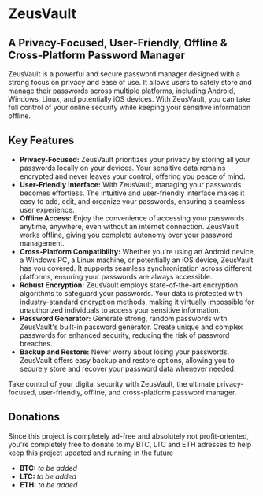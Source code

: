 # ZeusVault
## A Privacy-Focused, User-Friendly, Offline & Cross-Platform Password Manager

ZeusVault is a powerful and secure password manager designed with a strong focus on privacy and ease of use. It allows users to safely store and manage their passwords across multiple platforms, including Android, Windows, Linux, and potentially iOS devices. With ZeusVault, you can take full control of your online security while keeping your sensitive information offline.

## Key Features

- **Privacy-Focused:** ZeusVault prioritizes your privacy by storing all your passwords locally on your devices. Your sensitive data remains encrypted and never leaves your control, offering you peace of mind.
- **User-Friendly Interface:** With ZeusVault, managing your passwords becomes effortless. The intuitive and user-friendly interface makes it easy to add, edit, and organize your passwords, ensuring a seamless user experience.
- **Offline Access:** Enjoy the convenience of accessing your passwords anytime, anywhere, even without an internet connection. ZeusVault works offline, giving you complete autonomy over your password management.
- **Cross-Platform Compatibility:** Whether you're using an Android device, a Windows PC, a Linux machine, or potentially an iOS device, ZeusVault has you covered. It supports seamless synchronization across different platforms, ensuring your passwords are always accessible.
- **Robust Encryption:** ZeusVault employs state-of-the-art encryption algorithms to safeguard your passwords. Your data is protected with industry-standard encryption methods, making it virtually impossible for unauthorized individuals to access your sensitive information.
- **Password Generator:** Generate strong, random passwords with ZeusVault's built-in password generator. Create unique and complex passwords for enhanced security, reducing the risk of password breaches.
- **Backup and Restore:** Never worry about losing your passwords. ZeusVault offers easy backup and restore options, allowing you to securely store and recover your password data whenever needed.

Take control of your digital security with ZeusVault, the ultimate privacy-focused, user-friendly, offline, and cross-platform password manager.

## Donations

Since this project is completely ad-free and absolutely not profit-oriented, you're completely free to donate to my BTC, LTC and ETH adresses to help keep this project updated and running in the future
- **BTC:** *to be added*
- **LTC:** *to be added*
- **ETH:** *to be added*
